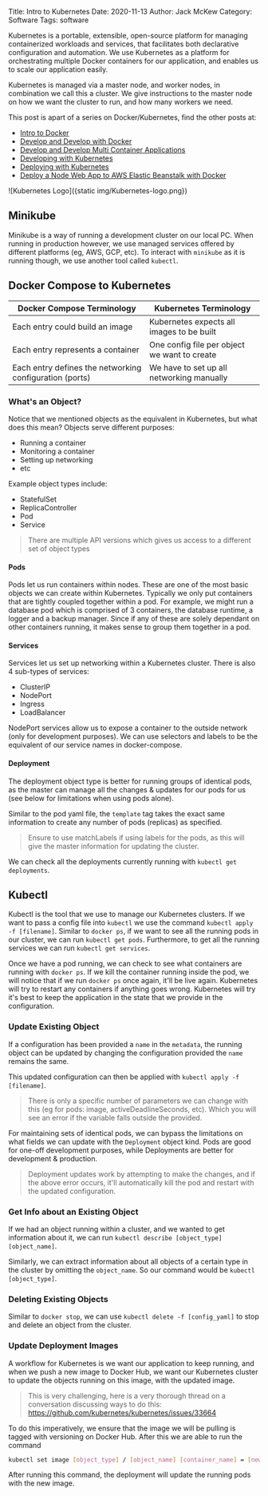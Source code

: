 Title: Intro to Kubernetes
Date: 2020-11-13
Author: Jack McKew
Category: Software
Tags: software

Kubernetes is a portable, extensible, open-source platform for managing containerized workloads and services, that facilitates both declarative configuration and automation. We use Kubernetes as a platform for orchestrating multiple Docker containers for our application, and enables us to scale our application easily.

Kubernetes is managed via a master node, and worker nodes, in combination we call this a cluster. We give instructions to the master node on how we want the cluster to run, and how many workers we need.

This post is apart of a series on Docker/Kubernetes, find the other posts at:

- [Intro to Docker](https://jackmckew.dev/intro-to-docker.html)
- [Develop and Develop with Docker](https://jackmckew.dev/develop-and-deploy-with-docker.html)
- [Develop and Develop Multi Container Applications](https://jackmckew.dev/develop-and-deploy-multi-container-applications.html)
- [Developing with Kubernetes](https://jackmckew.dev/developing-with-kubernetes.html)
- [Deploying with Kubernetes](https://jackmckew.dev/deploying-with-kubernetes.html)
- [Deploy a Node Web App to AWS Elastic Beanstalk with Docker](https://jackmckew.dev/deploy-a-node-web-app-to-aws-elastic-beanstalk-with-docker.html)

![Kubernetes Logo]({static img/Kubernetes-logo.png})

## Minikube

Minikube is a way of running a development cluster on our local PC. When running in production however, we use managed services offered by different platforms (eg, AWS, GCP, etc). To interact with `minikube` as it is running though, we use another tool called `kubectl`.

## Docker Compose to Kubernetes

| Docker Compose Terminology                              | Kubernetes Terminology                       |
| ------------------------------------------------------- | -------------------------------------------- |
| Each entry could build an image                         | Kubernetes expects all images to be built    |
| Each entry represents a container                       | One config file per object we want to create |
| Each entry defines the networking configuration (ports) | We have to set up all networking manually    |

### What's an Object?

Notice that we mentioned objects as the equivalent in Kubernetes, but what does this mean? Objects serve different purposes:

- Running a container
- Monitoring a container
- Setting up networking
- etc

Example object types include:

- StatefulSet
- ReplicaController
- Pod
- Service

> There are multiple API versions which gives us access to a different set of object types

#### Pods

Pods let us run containers within nodes. These are one of the most basic objects we can create within Kubernetes. Typically we only put containers that are tightly coupled together within a pod. For example, we might run a database pod which is comprised of 3 containers, the database runtime, a logger and a backup manager. Since if any of these are solely dependant on other containers running, it makes sense to group them together in a pod.

#### Services

Services let us set up networking within a Kubernetes cluster. There is also 4 sub-types of services:

- ClusterIP
- NodePort
- Ingress
- LoadBalancer

NodePort services allow us to expose a container to the outside network (only for development purposes). We can use selectors and labels to be the equivalent of our service names in docker-compose.

#### Deployment

The deployment object type is better for running groups of identical pods, as the master can manage all the changes & updates for our pods for us (see below for limitations when using pods alone).

Similar to the pod yaml file, the `template` tag takes the exact same information to create any number of pods (replicas) as specified.

> Ensure to use matchLabels if using labels for the pods, as this will give the master information for updating the cluster.

We can check all the deployments currently running with `kubectl get deployments`.

## Kubectl

Kubectl is the tool that we use to manage our Kubernetes clusters. If we want to pass a config file into `kubectl` we use the command `kubectl apply -f [filename]`. Similar to `docker ps`, if we want to see all the running pods in our cluster, we can run `kubectl get pods`. Furthermore, to get all the running services we can run `kubectl get services`.

Once we have a pod running, we can check to see what containers are running with `docker ps`. If we kill the container running inside the pod, we will notice that if we run `docker ps` once again, it'll be live again. Kubernetes will try to restart any containers if anything goes wrong. Kubernetes will try it's best to keep the application in the state that we provide in the configuration.

### Update Existing Object

If a configuration has been provided a `name` in the `metadata`, the running object can be updated by changing the configuration provided the `name` remains the same.

This updated configuration can then be applied with `kubectl apply -f [filename]`.

> There is only a specific number of parameters we can change with this (eg for pods: image, activeDeadlineSeconds, etc). Which you will see an error if the variable falls outside the provided.

For maintaining sets of identical pods, we can bypass the limitations on what fields we can update with the `Deployment` object kind. Pods are good for one-off development purposes, while Deployments are better for development & production.

> Deployment updates work by attempting to make the changes, and if the above error occurs, it'll automatically kill the pod and restart with the updated configuration.

### Get Info about an Existing Object

If we had an object running within a cluster, and we wanted to get information about it, we can run `kubectl describe [object_type] [object_name]`.

Similarly, we can extract information about all objects of a certain type in the cluster by omitting the `object_name`. So our command would be `kubectl [object_type]`.

### Deleting Existing Objects

Similar to `docker stop`, we can use `kubectl delete -f [config_yaml]` to stop and delete an object from the cluster.

### Update Deployment Images

A workflow for Kubernetes is we want our application to keep running, and when we push a new image to Docker Hub, we want our Kubernetes cluster to update the objects running on this image, with the updated image.

> This is very challenging, here is a very thorough thread on a conversation discussing ways to do this: <https://github.com/kubernetes/kubernetes/issues/33664>

To do this imperatively, we ensure that the image we will be pulling is tagged with versioning on Docker Hub. After this we are able to run the command

``` bash
kubectl set image [object_type] / [object_name] [container_name] = [new_image_to_use]
```

After running this command, the deployment will update the running pods with the new image.